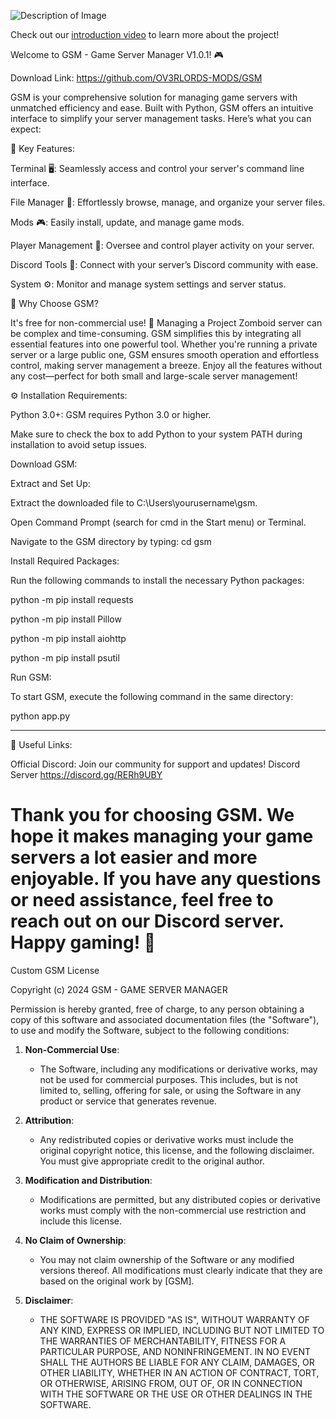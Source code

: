 ![Description of Image](https://steamuserimages-a.akamaihd.net/ugc/2413453859100926571/BA52E2B46FDF318C243F9A6BA6B84A1479880DAC/?imw=637&imh=358&ima=fit&impolicy=Letterbox&imcolor=%23000000&letterbox=true)

Check out our [introduction video](https://youtu.be/HEFz7NB1Jk8?si=IfRtyfH9DjMSho2L) to learn more about the project!

Welcome to GSM - Game Server Manager V1.0.1! 🎮

Download Link:
https://github.com/OV3RLORDS-MODS/GSM

GSM is your comprehensive solution for managing game servers with unmatched efficiency and ease. Built with Python, GSM offers an intuitive interface to simplify your server management tasks. Here’s what you can expect:

🚀 Key Features:

Terminal 🖥️: Seamlessly access and control your server's command line interface.

File Manager 📂: Effortlessly browse, manage, and organize your server files.

Mods 🎮: Easily install, update, and manage game mods.

Player Management 👥: Oversee and control player activity on your server.

Discord Tools 💬: Connect with your server’s Discord community with ease.

System ⚙️: Monitor and manage system settings and server status.

🌟 Why Choose GSM?

It's free for non-commercial use! 🚀 Managing a Project Zomboid server can be complex and time-consuming. GSM simplifies this by integrating all essential features into one powerful tool. Whether you're running a private server or a large public one, GSM ensures smooth operation and effortless control, making server management a breeze. Enjoy all the features without any cost—perfect for both small and large-scale server management!

⚙️ Installation Requirements:

Python 3.0+: GSM requires Python 3.0 or higher.

Make sure to check the box to add Python to your system PATH during installation to avoid setup issues.

Download GSM:

Extract and Set Up:

Extract the downloaded file to C:\Users\yourusername\gsm.

Open Command Prompt (search for cmd in the Start menu) or Terminal.

Navigate to the GSM directory by typing: cd gsm

Install Required Packages:

Run the following commands to install the necessary Python packages:

python -m pip install requests

python -m pip install Pillow

python -m pip install aiohttp

python -m pip install psutil

Run GSM:

To start GSM, execute the following command in the same directory:

python app.py

-------------------------------------------

🔗 Useful Links:

Official Discord: Join our community for support and updates! Discord Server
https://discord.gg/RERh9UBY

Thank you for choosing GSM. We hope it makes managing your game servers a lot easier and more enjoyable. If you have any questions or need assistance, feel free to reach out on our Discord server. Happy gaming! 🚀
============================================================

Custom GSM License

Copyright (c) 2024 GSM - GAME SERVER MANAGER 

Permission is hereby granted, free of charge, to any person obtaining a copy
of this software and associated documentation files (the "Software"), to use
and modify the Software, subject to the following conditions:

1. **Non-Commercial Use**:
   - The Software, including any modifications or derivative works, may not be used for commercial purposes. This includes, but is not limited to, selling, offering for sale, or using the Software in any product or service that generates revenue.

2. **Attribution**:
   - Any redistributed copies or derivative works must include the original copyright notice, this license, and the following disclaimer. You must give appropriate credit to the original author.

3. **Modification and Distribution**:
   - Modifications are permitted, but any distributed copies or derivative works must comply with the non-commercial use restriction and include this license.

4. **No Claim of Ownership**:
   - You may not claim ownership of the Software or any modified versions thereof. All modifications must clearly indicate that they are based on the original work by [GSM].

5. **Disclaimer**:
   - THE SOFTWARE IS PROVIDED "AS IS", WITHOUT WARRANTY OF ANY KIND, EXPRESS OR IMPLIED, INCLUDING BUT NOT LIMITED TO THE WARRANTIES OF MERCHANTABILITY, FITNESS FOR A PARTICULAR PURPOSE, AND NONINFRINGEMENT. IN NO EVENT SHALL THE AUTHORS BE LIABLE FOR ANY CLAIM, DAMAGES, OR OTHER LIABILITY, WHETHER IN AN ACTION OF CONTRACT, TORT, OR OTHERWISE, ARISING FROM, OUT OF, OR IN CONNECTION WITH THE SOFTWARE OR THE USE OR OTHER DEALINGS IN THE SOFTWARE.
